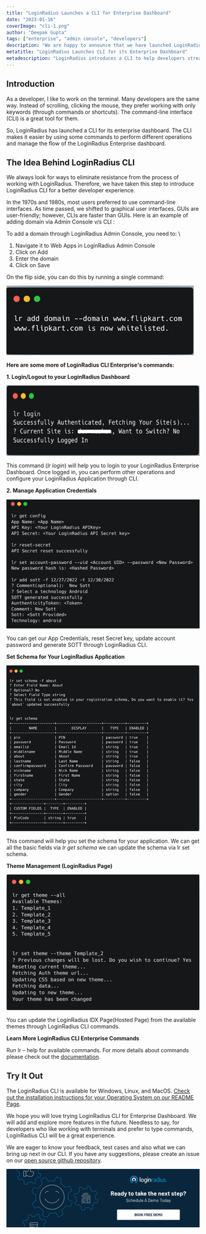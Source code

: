 ```yaml
---
title: "LoginRadius Launches a CLI for Enterprise Dashboard"
date: "2023-01-16"
coverImage: "cli-1.png"
author: "Deepak Gupta"
tags: ["enterprise", "admin console", "developers"]
description: "We are happy to announce that we have launched LoginRadius CLI for enterprise dashboard."
metatitle: "LoginRadius Launches CLI for its Enterprise Dashboard"
metadescription: "LoginRadius introduces a CLI to help developers streamline their work through a conventional yet robust interface on its enterprise dashboard."
---
```


## Introduction 

As a developer, I like to work on the terminal. Many developers are the same way. Instead of scrolling, clicking the mouse, they prefer working with only keywords (through commands or shortcuts). The command-line interface (CLI) is a great tool for them.

So, LoginRadius has launched a CLI for its enterprise dashboard. The CLI makes it easier by using some commands to perform different operations and manage the flow of the LoginRadius Enterprise dashboard.


## The Idea Behind LoginRadius CLI

We always look for ways to eliminate resistance from the process of working with LoginRadius. Therefore, we have taken this step to introduce LoginRadius CLI for a better developer experience.

In the 1970s and 1980s, most users preferred to use command-line interfaces. As time passed, we shifted to graphical user interfaces. GUIs are user-friendly; however, CLIs are faster than GUIs. Here is an example of adding domain via Admin Console v/s CLI :

To add a domain through LoginRadius Admin Console, you need to:  \




1. Navigate it to Web Apps in LoginRadius Admin Console
2. Click on Add 
3. Enter the domain 
4. Click on Save

On the flip side, you can do this by running a single command:


![cl-1](cl-1.png)


**Here are some more of LoginRadius CLI Enterprise's commands:**

**1. Login/Logout to your LoginRadius Dashboard**


![cl-2](cl-2.png)


This command (_lr login_) will help you to login to your LoginRadius Enterprise Dashboard. Once logged in, you can perform other operations and configure your LoginRadius Application through CLI.

**2. Manage Application Credentials**


![cl-3](cl-3.png)


You can get our App Credentials, reset Secret key, update account password and generate SOTT through LoginRadius CLI.

**Set Schema for Your LoginRadius Application**


![cl-4](cl-4.png)


This command will help you set the schema for your application. We can get all the basic fields via _lr get schema_ we can update the schema via lr set schema. 

**Theme Management (LoginRadius Page)**


![cl-5](cl-5.png)


You can update the LoginRadius IDX Page(Hosted Page) from the available themes through LoginRadius CLI commands.  

**Learn More LoginRadius CLI Enterprise Commands**

Run  lr – help for available commands. For more details about commands please check out the [documentation](https://opensource.loginradius.com/cli/manual/).


## Try It Out  

The LoginRadius CLI is available for Windows, Linux, and MacOS. [Check out the installation instructions for your Operating System on our README Page](https://github.com/LoginRadius/lr-cli/tree/main#readme).

We hope you will love trying LoginRadius CLI for Enterprise Dashboard. We will add and explore more features in the future. Needless to say, for developers who like working with terminals and prefer to type commands, LoginRadius CLI will be a great experience.

We are eager to know your feedback, test cases and also what we can bring up next in our CLI. If you have any suggestions, please create an issue on our [open source github repository](https://github.com/LoginRadius/lr-cli/issues).


[![book-a-free-demo-loginradius](../../assets/book-a-demo-loginradius.png)](https://www.loginradius.com/book-a-demo/)
